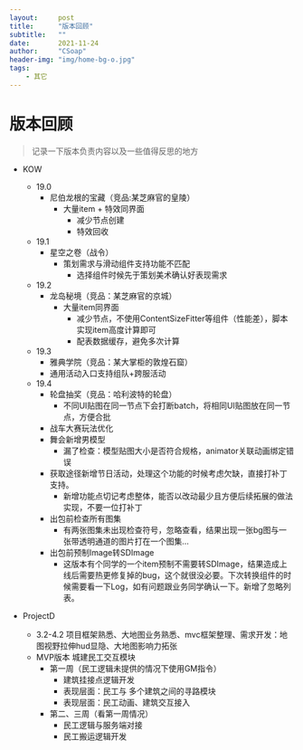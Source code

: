 ```yaml
---
layout:     post
title:      "版本回顾"
subtitle:   ""
date:       2021-11-24
author:     "CSoap"
header-img: "img/home-bg-o.jpg"
tags:
    - 其它
---
```


# 版本回顾
> 记录一下版本负责内容以及一些值得反思的地方

- KOW
    - 19.0
        - 尼伯龙根的宝藏（竞品:某芝麻官的皇陵）
            - 大量item + 特效同界面
                - 减少节点创建
                - 特效回收
    - 19.1
        - 星空之卷（战令）
            - 策划需求与滑动组件支持功能不匹配
                - 选择组件时候先于策划美术确认好表现需求
    - 19.2
        - 龙岛秘境（竞品：某芝麻官的京城）
            - 大量item同界面
                - 减少节点，不使用ContentSizeFitter等组件（性能差），脚本实现item高度计算即可
                - 配表数据缓存，避免多次计算
    - 19.3
        - 雅典学院（竞品：某大掌柜的敦煌石窟）
        - 通用活动入口支持组队+跨服活动
    - 19.4
        - 轮盘抽奖（竞品：哈利波特的轮盘）
            - 不同UI贴图在同一节点下会打断batch，将相同UI贴图放在同一节点，方便合批
        - 战车大赛玩法优化
        - 舞会新增男模型
            - 漏了检查：模型贴图大小是否符合规格，animator关联动画绑定错误
        - 获取途径新增节日活动，处理这个功能的时候考虑欠缺，直接打补丁支持。
            - 新增功能点切记考虑整体，能否以改动最少且方便后续拓展的做法实现，不要一位打补丁
        - 出包前检查所有图集
            - 有两张图集未出现检查符号，忽略查看，结果出现一张bg图与一张带透明通道的图片打在一个图集...
        - 出包前预制Image转SDImage
            - 这版本有个同学的一个item预制不需要转SDImage，结果造成上线后需要热更修复掉的bug，这个就很没必要。下次转换组件的时候需要看一下Log，如有问题跟业务同学确认一下。新增了忽略列表。

- ProjectD
    - 3.2-4.2 项目框架熟悉、大地图业务熟悉、mvc框架整理、需求开发：地图视野拉伸hud显隐、大地图影响力拓张
    - MVP版本  城建民工交互模块
        - 第一周（民工逻辑未提供的情况下使用GM指令）
            - 建筑挂接点逻辑开发
            - 表现层面：民工与 多个建筑之间的寻路模块
            - 表现层面：民工动画、建筑交互接入
        - 第二、三周（看第一周情况）
            - 民工逻辑与服务端对接
            - 民工搬运逻辑开发